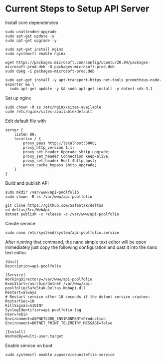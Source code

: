 
# Current Steps to Setup API Server

Install core dependencies
```
sudo unattended-upgrade
sudo apt-get update -y
sudo apt-get upgrade -y

sudo apt-get install nginx
sudo systemctl enable nginx

wget https://packages.microsoft.com/config/ubuntu/20.04/packages-microsoft-prod.deb -O packages-microsoft-prod.deb
sudo dpkg -i packages-microsoft-prod.deb

sudo apt-get install -y apt-transport-https net-tools prometheus-node-exporter && \
  sudo apt-get update -y && sudo apt-get install -y dotnet-sdk-3.1
```

Set up nginx
```
sudo chown -R ss /etc/nginx/sites-available
code /etc/nginx/sites-available/default
```

Edit default file with
```
server {
    listen 80;
    location / {
		proxy_pass http://localhost:5000;
		proxy_http_version 1.1;
		proxy_set_header Upgrade $http_upgrade;
		proxy_set_header Connection keep-alive;
		proxy_set_header Host $http_host;
		proxy_cache_bypass $http_upgrade;
	}
}
```

Build and publish API
```
sudo mkdir /var/www/api-poolfolio
sudo chown -R ss /var/www/api-poolfolio

git clone https://github.com/SafeStak/deltas
cd deltas/Src/WebApi
dotnet publish -c release -o /var/www/api-poolfolio
```

Create service

```
sudo nano /etc/systemd/system/api-poolfolio.service
```
After running that command, the nano simple text editor will be open immediately just copy the following configuration and past it into the nano text editor.
```
[Unit]
Description=api-poolfolio

[Service]
WorkingDirectory=/var/www/api-poolfolio
ExecStart=/usr/bin/dotnet /var/www/api-poolfolio/SafeStak.Deltas.WebApi.dll
Restart=always
# Restart service after 10 seconds if the dotnet service crashes:
RestartSec=10
KillSignal=SIGINT
SyslogIdentifier=api-poolfolio-log
User=rebin
Environment=ASPNETCORE_ENVIRONMENT=Production
Environment=DOTNET_PRINT_TELEMETRY_MESSAGE=false

[Install]
WantedBy=multi-user.target
```

Enable service on boot
```
sudo systemctl enable appserviceunitefile.service
```